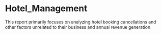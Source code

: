 # Hotel_Management
This report primarily focuses on analyzing hotel booking cancellations and other factors unrelated to their business and annual revenue generation.
